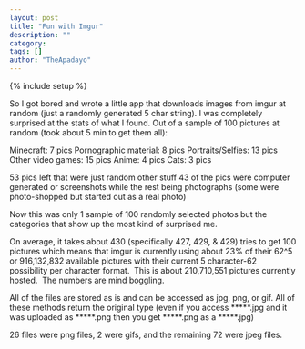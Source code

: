 ```yaml
---
layout: post
title: "Fun with Imgur"
description: ""
category: 
tags: []
author: "TheApadayo"
---
```

{% include setup %}

So I got bored and wrote a little app that downloads images from imgur at random (just a randomly generated 5 char string). I was completely surprised at the stats of what I found.
Out of a sample of 100 pictures at random (took about 5 min to get them all):

Minecraft: 7 pics
Pornographic material: 8 pics
Portraits/Selfies: 13 pics
Other video games: 15 pics
Anime: 4 pics
Cats: 3 pics

53 pics left that were just random other stuff
43 of the pics were computer generated or screenshots while the rest being photographs (some were photo-shopped but started out as a real photo)

Now this was only 1 sample of 100 randomly selected photos but the categories that show up the most kind of surprised me.

On average, it takes about 430 (specifically 427, 429, &amp; 429) tries to get 100 pictures which means that imgur is currently using about 23% of their 62^5 or 916,132,832 available pictures with their current 5 character-62 possibility per character format.  This is about 210,710,551 pictures currently hosted.  The numbers are mind boggling.

All of the files are stored as is and can be accessed as jpg, png, or gif. All of these methods return the original type (even if you access *****.jpg and it was uploaded as *****.png then you get *****.png as a *****.jpg)

26 files were png files, 2 were gifs, and the remaining 72 were jpeg files.
